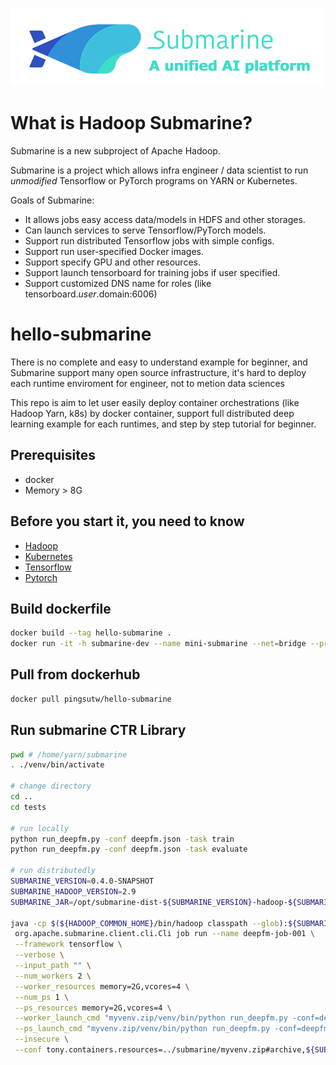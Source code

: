 <!---
  Licensed under the Apache License, Version 2.0 (the "License");
  you may not use this file except in compliance with the License.
  You may obtain a copy of the License at

   http://www.apache.org/licenses/LICENSE-2.0

  Unless required by applicable law or agreed to in writing, software
  distributed under the License is distributed on an "AS IS" BASIS,
  WITHOUT WARRANTIES OR CONDITIONS OF ANY KIND, either express or implied.
  See the License for the specific language governing permissions and
  limitations under the License. See accompanying LICENSE file.
-->

![](https://raw.githubusercontent.com/apache/hadoop-submarine/master/docs/assets/color_logo_with_text.png)

# What is Hadoop Submarine? 

Submarine is a new subproject of Apache Hadoop.

Submarine is a project which allows infra engineer / data scientist to run
*unmodified* Tensorflow or PyTorch programs on YARN or Kubernetes.

Goals of Submarine:
- It allows jobs easy access data/models in HDFS and other storages.
- Can launch services to serve Tensorflow/PyTorch models.
- Support run distributed Tensorflow jobs with simple configs.
- Support run user-specified Docker images.
- Support specify GPU and other resources.
- Support launch tensorboard for training jobs if user specified.
- Support customized DNS name for roles (like tensorboard.$user.$domain:6006)

# hello-submarine 

There is no complete and easy to understand example for beginner, and 
Submarine support many open source infrastructure, it's hard to deploy each runtime 
enviroment for engineer, not to metion data sciences

This repo is aim to let user easily deploy container orchestrations (like Hadoop Yarn, k8s) by 
docker container, support full distributed deep learning example for each runtimes, and
step by step tutorial for beginner.

## Prerequisites
- docker
- Memory > 8G

## Before you start it, you need to know 
- [Hadoop](https://hadoop.apache.org/)
- [Kubernetes](https://kubernetes.io/docs/concepts/overview/what-is-kubernetes/)
- [Tensorflow](https://www.tensorflow.org/)
- [Pytorch](https://pytorch.org/)

## Build dockerfile
```bash
docker build --tag hello-submarine .
docker run -it -h submarine-dev --name mini-submarine --net=bridge --privileged -P hello-submarine /bin/bash
```
## Pull from dockerhub
```bash
docker pull pingsutw/hello-submarine
```
## Run submarine CTR Library
```bash
pwd # /home/yarn/submarine
. ./venv/bin/activate

# change directory
cd ..
cd tests

# run locally
python run_deepfm.py -conf deepfm.json -task train
python run_deepfm.py -conf deepfm.json -task evaluate

# run distributedly
SUBMARINE_VERSION=0.4.0-SNAPSHOT
SUBMARINE_HADOOP_VERSION=2.9
SUBMARINE_JAR=/opt/submarine-dist-${SUBMARINE_VERSION}-hadoop-${SUBMARINE_HADOOP_VERSION}/submarine-dist-${SUBMARINE_VERSION}-hadoop-${SUBMARINE_HADOOP_VERSION}/submarine-all-${SUBMARINE_VERSION}-hadoop-${SUBMARINE_HADOOP_VERSION}.jar

java -cp $(${HADOOP_COMMON_HOME}/bin/hadoop classpath --glob):${SUBMARINE_JAR}:${HADOOP_CONF_PATH} \
 org.apache.submarine.client.cli.Cli job run --name deepfm-job-001 \
 --framework tensorflow \
 --verbose \
 --input_path "" \
 --num_workers 2 \
 --worker_resources memory=2G,vcores=4 \
 --num_ps 1 \
 --ps_resources memory=2G,vcores=4 \
 --worker_launch_cmd "myvenv.zip/venv/bin/python run_deepfm.py -conf=deepfm_distributed.json" \
 --ps_launch_cmd "myvenv.zip/venv/bin/python run_deepfm.py -conf=deepfm_distributed.json" \
 --insecure \
 --conf tony.containers.resources=../submarine/myvenv.zip#archive,${SUBMARINE_JAR},deepfm_distributed.json,run_deepfm.py

```

